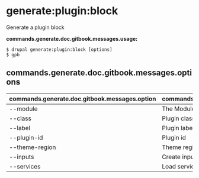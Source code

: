 # generate:plugin:block
Generate a plugin block

**commands.generate.doc.gitbook.messages.usage:**
```
$ drupal generate:plugin:block [options]
$ gpb  
```

## commands.generate.doc.gitbook.messages.options
commands.generate.doc.gitbook.messages.option | commands.generate.doc.gitbook.messages.details
-------|-------------
--module | The Module name.
--class | Plugin class name
--label | Plugin label
--plugin-id | Plugin id
--theme-region | Theme region to render Plugin Block
--inputs | Create inputs in a form.
--services | Load services from the container.
